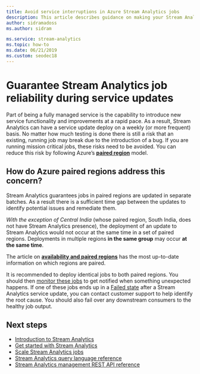 ```yaml
---
title: Avoid service interruptions in Azure Stream Analytics jobs
description: This article describes guidance on making your Stream Analytics jobs upgrade resilient.
author: sidramadoss
ms.author: sidram

ms.service: stream-analytics
ms.topic: how-to
ms.date: 06/21/2019
ms.custom: seodec18
---
```


# Guarantee Stream Analytics job reliability during service updates

Part of being a fully managed service is the capability to introduce new service functionality and improvements at a rapid pace. As a result, Stream Analytics can have a service update deploy on a weekly (or more frequent) basis. No matter how much testing is done there is still a risk that an existing, running job may break due to the introduction of a bug. If you are running mission critical jobs, these risks need to be avoided. You can reduce this risk by following Azure’s **[paired region](../availability-zones/cross-region-replication-azure.md)** model. 

## How do Azure paired regions address this concern?

Stream Analytics guarantees jobs in paired regions are updated in separate batches. As a result there is a sufficient time gap between the updates to identify potential issues and remediate them.

_With the exception of Central India_ (whose paired region, South India, does not have Stream Analytics presence), the deployment of an update to Stream Analytics would not occur at the same time in a set of paired regions. Deployments in multiple regions **in the same group** may occur **at the same time**.

The article on **[availability and paired regions](../availability-zones/cross-region-replication-azure.md)** has the most up-to-date information on which regions are paired.

It is recommended to deploy identical jobs to both paired regions. You should then [monitor these jobs](./stream-analytics-job-metrics.md#scenarios-to-monitor) to get notified when something unexpected happens. If one of these jobs ends up in a [Failed state](./job-states.md) after a Stream Analytics service update, you can contact customer support to help identify the root cause. You should also fail over any downstream consumers to the healthy job output.

## Next steps

* [Introduction to Stream Analytics](stream-analytics-introduction.md)
* [Get started with Stream Analytics](stream-analytics-real-time-fraud-detection.md)
* [Scale Stream Analytics jobs](stream-analytics-scale-jobs.md)
* [Stream Analytics query language reference](/stream-analytics-query/stream-analytics-query-language-reference)
* [Stream Analytics management REST API reference](/rest/api/streamanalytics/)
